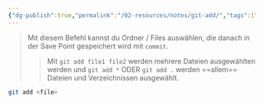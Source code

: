 ```yaml
---
{"dg-publish":true,"permalink":"/02-resources/notes/git-add/","tags":["git/add"],"noteIcon":"","updated":"2025-07-12T13:31:41.324+02:00"}
---
```


>Mit diesem Befehl kannst du Ordner / Files auswählen, die danach in der Save Point gespeichert wird mit `commit`.
>>Mit `git add file1 file2` werden mehrere Dateien ausgewählten werden und `git add *` ODER `git add .` werden ==allem== Dateien und Verzeichnissen ausgewählt. 
```bash
git add <file>
```